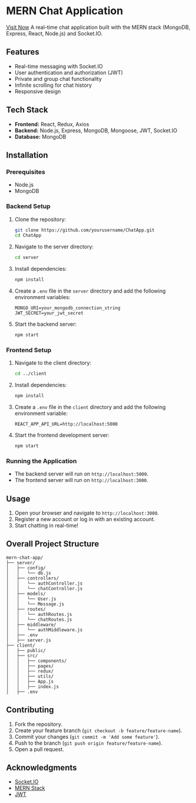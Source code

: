 

# MERN Chat Application
[Visit Now](https://connectify-chatapp-wg2o.onrender.com)
A real-time chat application built with the MERN stack (MongoDB, Express, React, Node.js) and Socket.IO.

## Features

- Real-time messaging with Socket.IO
- User authentication and authorization (JWT)
- Private and group chat functionality
- Infinite scrolling for chat history
- Responsive design

## Tech Stack

- **Frontend:** React, Redux, Axios
- **Backend:** Node.js, Express, MongoDB, Mongoose, JWT, Socket.IO
- **Database:** MongoDB

## Installation

### Prerequisites

- Node.js
- MongoDB

### Backend Setup

1. Clone the repository:

   ```bash
   git clone https://github.com/yourusername/ChatApp.git
   cd ChatApp
   ```

2. Navigate to the server directory:

   ```bash
   cd server
   ```

3. Install dependencies:

   ```bash
   npm install
   ```

4. Create a `.env` file in the `server` directory and add the following environment variables:

   ```env
   MONGO_URI=your_mongodb_connection_string
   JWT_SECRET=your_jwt_secret
   ```

5. Start the backend server:

   ```bash
   npm start
   ```

### Frontend Setup

1. Navigate to the client directory:

   ```bash
   cd ../client
   ```

2. Install dependencies:

   ```bash
   npm install
   ```

3. Create a `.env` file in the `client` directory and add the following environment variable:

   ```env
   REACT_APP_API_URL=http://localhost:5000
   ```

4. Start the frontend development server:

   ```bash
   npm start
   ```

### Running the Application

- The backend server will run on `http://localhost:5000`.
- The frontend server will run on `http://localhost:3000`.

## Usage

1. Open your browser and navigate to `http://localhost:3000`.
2. Register a new account or log in with an existing account.
3. Start chatting in real-time!

## Overall Project Structure

```
mern-chat-app/
├── server/
│   ├── config/
│   │   └── db.js
│   ├── controllers/
│   │   └── authController.js
│   │   └── chatController.js
│   ├── models/
│   │   └── User.js
│   │   └── Message.js
│   ├── routes/
│   │   └── authRoutes.js
│   │   └── chatRoutes.js
│   ├── middleware/
│   │   └── authMiddleware.js
│   ├── .env
│   ├── server.js
├── client/
│   ├── public/
│   ├── src/
│   │   ├── components/
│   │   ├── pages/
│   │   ├── redux/
│   │   ├── utils/
│   │   ├── App.js
│   │   ├── index.js
│   ├── .env
```

## Contributing

1. Fork the repository.
2. Create your feature branch (`git checkout -b feature/feature-name`).
3. Commit your changes (`git commit -m 'Add some feature'`).
4. Push to the branch (`git push origin feature/feature-name`).
5. Open a pull request.

## Acknowledgments

- [Socket.IO](https://socket.io/)
- [MERN Stack](https://www.mongodb.com/mern-stack)
- [JWT](https://jwt.io/)


